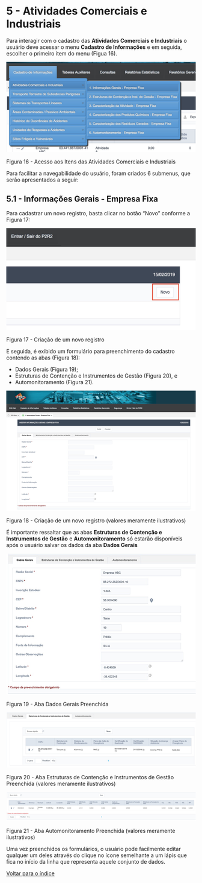 # 5 - Atividades Comerciais e Industriais


Para interagir com o cadastro das **Atividades Comerciais e Industriais** o usuário deve acessar o menu **Cadastro de Informações** e em seguida, escolher o primeiro item do menu (Figua 16).


![image](../img/5/16.png)

Figura 16 - Acesso aos Itens das Atividades Comerciais e Industriais


Para facilitar a navegabilidade do usuário, foram criados 6 submenus, que serão apresentados a seguir:


## 5.1 - Informações Gerais - Empresa Fixa

Para cadastrar um novo registro, basta clicar no botão “Novo” conforme a Figura 17:

![image](../img/5/17.jpg)

Figura 17 - Criação de um novo registro

E seguida, é exibido um formulário para preenchimento do cadastro contendo as abas (Figura 18):

- Dados Gerais (Figura 19);
- Estruturas de Contenção e Instrumentos de Gestão (Figura 20), e
- Automonitoramento (Figura 21).


![image](../img/5/18.jpg)

Figura 18 - Criação de um novo registro (valores meramente ilustrativos)


É importante ressaltar que as abas **Estruturas de Contenção e Instrumentos de Gestão** e **Automonitoramento** só estarão disponíveis após o usuário salvar os dados da aba **Dados Gerais**


![image](../img/5/19.jpg)

Figura 19 - Aba Dados Gerais Preenchida


![image](../img/5/20.jpg)

Figura 20 - Aba Estruturas de Contenção e Instrumentos de Gestão Preenchida (valores meramente ilustrativos)


![image](../img/5/21.jpg)

Figura 21 - Aba Automonitoramento Preenchida (valores meramente ilustrativos)


Uma vez preenchidos os formulários, o usuário pode facilmente editar qualquer um deles através do clique no ícone semelhante a um lápis que fica no início da linha que representa aquele conjunto de dados.

[Voltar para o índice][1]

[1]:https://github.com/marcellobenigno/p2r2-doc
